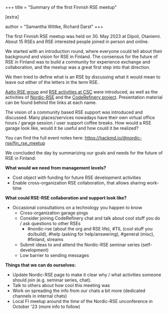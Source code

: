 +++
title = "Summary of the first Finnish RSE meetup"

[extra]

author = "Samantha Wittke, Richard Darst"
+++


The first Finnish RSE meetup was held on 30. May 2023 at Dipoli, Otaniemi. About 15 RSEs and RSE interested people joined in person and online. 

We started with an introduction round, where everyone could tell about their background and vision for RSE in Finland. The consensus for the future of RSE in Finland was to build a community for experience exchange and collaboration, and the meetup was a great first step into that direction. 

We then tried to define what is an RSE by discussing what it would mean to leave out either of the letters in the term RSE.
    
[Aalto RSE group](https://docs.google.com/presentation/d/143uNNQtL_ktu4xOuvrPEV5U3byV-jsB3MjVHDRwbWQQ/edit#slide=id.p) and [RSE activities at CSC](https://siili.rahtiapp.fi/RSEatCSC) were introduced, as well as the activities of [Nordic-RSE](https://docs.google.com/presentation/d/1PYYNupulYxKrv5Owr8H1ZlQpdU_5z8fI72qXiLt5a2I) and the [CodeRefinery project](https://cicero.xyz/v3/remark/0.14.0/github.com/coderefinery/presentations/main/2023_fin_rse.md/#1). Presentation material can be found behind the links at each name.
    
The vision of a community based RSE support was introduced and discussed. Many places/services nowadays have their own virtual office hours / garage session / user support coffee breaks. How would a RSE garage look like, would it be useful and how could it be realized?

You can find the full event notes here: https://hackmd.io/@nordic-rse/fin_rse_meetup
    
We concluded the day by summarizing our goals and needs for the future of RSE in Finland:
    
**What would we need from management levels?**

* Cost object with funding for future RSE development activities
* Enable cross-organization RSE collaboration, that allows sharing work-time

**What could RSE-RSE collaboration and support look like?**

* Occasional consultations on a technology you happen to know
    * Cross-organization garage pings
    * Consider joining CodeRefinery chat and talk about cool stuff you do / ask questions to other RSEs
        * #nordic-rse (about the org and RSE life), #TIL (cool stuff you do/build), #help (asking for help/answering), #general (misc), #finland, streams
    * Submit ideas to and attend the Nordic-RSE seminar series (self-development)
    * Low barrier to sending messages

**Things that we can do ourselves:**

* Update Nordic-RSE page to make it clear why / what activities someone should join (e.g. seminar series, chat).
* Talk to others about how cool this meeting was
* Work on spreading the info from our chats a bit more (dedicated channels in internal chats)
* Local FI meetup around the time of the Nordic-RSE unconference in October '23 (more info to follow)
